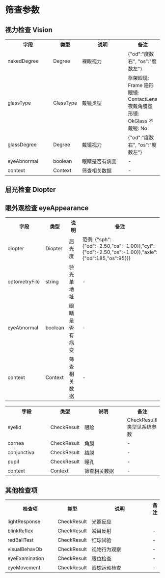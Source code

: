 # 筛查参数

## 视力检查 Vision

<table>
    <tr>
        <th style="width:150px;">字段</th>
        <th style="width:60px;">类型</th>
        <th style="width:200px;">说明</th>
        <th>备注</th>
    </tr>
    <tr>
        <td>nakedDegree</td>
        <td>Degree</td>
        <td>裸眼视力</td>
        <td>{"od":"度数右", "os":"度数左"}</td>
    </tr>
    <tr>
        <td>glassType</td>
        <td>GlassType</td>
        <td>戴镜类型</td>
        <td>框架眼镜: Frame 隐形眼镜: ContactLens 夜戴角膜塑形镜: OkGlass 不戴镜: No</td>
    </tr>
    <tr>
        <td>glassDegree</td>
        <td>Degree</td>
        <td>戴镜视力</td>
        <td>{"od":"度数右", "os":"度数左"}</td>
    </tr>
    <tr>
        <td>eyeAbnormal</td>
        <td>boolean</td>
        <td>眼睛是否有病变</td>
        <td>-</td>
    </tr>
    <tr>
        <td>context</td>
        <td>Context</td>
        <td>筛查相关数据</td>
        <td>-</td>
    </tr>
</table>

## 屈光检查 Diopter

<table>
    <tr>
        <th style="width:150px;">字段</th>
        <th style="width:60px;">类型</th>
        <th style="width:200px;">说明</th>
        <th>备注</th>
    </tr>
    <tr>
        <td>diopter</td>
        <td>Diopter</td>
        <td>屈光度</td>
        <td>范例: {"sph":{"od":-2.50,"os":-1.00}},"cyl":{"od":-2.50,"os":-1.00}},"axle":{"od":185,"os":95}}}</td>
    </tr>
    <tr>
        <td>optometryFile</td>
        <td>string</td>
        <td>验光单地址</td>
        <td>-</td>
    </tr>
    <tr>
        <td>eyeAbnormal</td>
        <td>boolean</td>
        <td>眼睛是否有病变</td>
        <td>-</td>
    </tr>
    <tr>
        <td>context</td>
        <td>Context</td>
        <td>筛查相关数据</td>
        <td>-</td>
    </tr>
    
## 眼外观检查 eyeAppearance
<table>
        <tr>
            <th style="width:150px;">字段</th>
            <th style="width:60px;">类型</th>
            <th style="width:200px;">说明</th>
            <th>备注</th>
        </tr>
        <tr>
            <td>eyelid</td>
            <td>CheckResult</td>
            <td>眼睑</td>
            <td>CheckResultl类型见系统参数</td>
        </tr>
        <tr>
            <td>cornea</td>
            <td>CheckResult</td>
            <td>角膜</td>
            <td>-</td>
        </tr>
        <tr>
            <td>conjunctiva</td>
            <td>CheckResult</td>
            <td>结膜</td>
            <td>-</td>
        </tr>
        <tr>
            <td>pupil</td>
            <td>CheckResult</td>
            <td>瞳孔</td>
            <td>-</td>
        </tr>
        <tr>
            <td>context</td>
            <td>Context</td>
            <td>筛查相关数据</td>
            <td>-</td>
        </tr>
</table>

##  其他检查项
<table>
        <tr>
            <th style="width:150px;">检查项</th>
            <th style="width:60px;">类型</th>
            <th style="width:200px;">说明</th>
            <th>备注</th>
        </tr>
        <tr>
            <td>lightResponse</td>
            <td>CheckResult</td>
            <td>光照反应</td>
            <td></td>
        </tr>
        <tr>
            <td>blinkReflex</td>
            <td>CheckResult</td>
            <td>瞬目反射</td>
            <td>-</td>
        </tr>
        <tr>
            <td>redBallTest</td>
            <td>CheckResult</td>
            <td>红球试验</td>
            <td>-</td>
        </tr>
        <tr>
            <td>visualBehavOb</td>
            <td>CheckResult</td>
            <td>视物行为观察</td>
            <td>-</td>
        </tr>
        <tr>
            <td>eyeExamination</td>
            <td>CheckResult</td>
            <td>眼位检查</td>
            <td>-</td>
        </tr>
        <tr>
            <td>eyeMovement</td>
            <td>CheckResult</td>
            <td>眼球运动检查</td>
            <td>-</td>
        </tr>
</table>